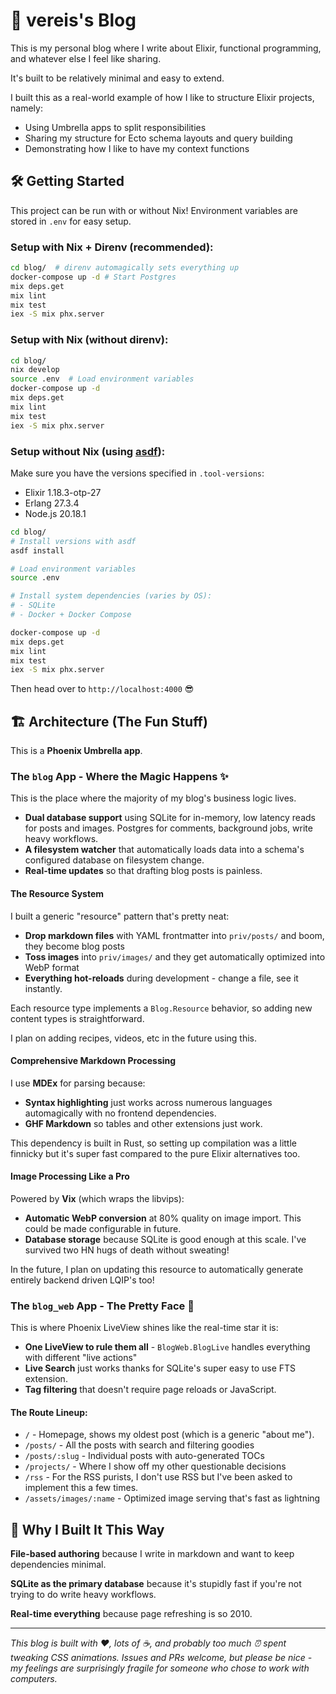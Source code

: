 # 🚀 vereis's Blog

This is my personal blog where I write about Elixir, functional programming, and whatever else I feel like sharing.

It's built to be relatively minimal and easy to extend.

I built this as a real-world example of how I like to structure Elixir projects, namely:

- Using Umbrella apps to split responsibilities
- Sharing my structure for Ecto schema layouts and query building
- Demonstrating how I like to have my context functions

## 🛠️ Getting Started

This project can be run with or without Nix! Environment variables are stored in `.env` for easy setup.

### Setup with Nix + Direnv (recommended):
```bash
cd blog/  # direnv automagically sets everything up
docker-compose up -d # Start Postgres
mix deps.get
mix lint
mix test
iex -S mix phx.server
```

### Setup with Nix (without direnv):
```bash
cd blog/
nix develop
source .env  # Load environment variables
docker-compose up -d
mix deps.get
mix lint
mix test
iex -S mix phx.server
```

### Setup without Nix (using [asdf](https://asdf-vm.com/)):
Make sure you have the versions specified in `.tool-versions`:
- Elixir 1.18.3-otp-27
- Erlang 27.3.4
- Node.js 20.18.1

```bash
cd blog/
# Install versions with asdf
asdf install

# Load environment variables
source .env

# Install system dependencies (varies by OS):
# - SQLite
# - Docker + Docker Compose

docker-compose up -d
mix deps.get
mix lint
mix test
iex -S mix phx.server
```

Then head over to `http://localhost:4000` 😎

## 🏗️ Architecture (The Fun Stuff)

This is a **Phoenix Umbrella app**.

### The `blog` App - Where the Magic Happens ✨

This is the place where the majority of my blog's business logic lives.

- **Dual database support** using SQLite for in-memory, low latency reads for posts and images. Postgres for comments, background jobs, write heavy workflows.
- **A filesystem watcher** that automatically loads data into a schema's configured database on filesystem change.
- **Real-time updates** so that drafting blog posts is painless.

#### The Resource System

I built a generic "resource" pattern that's pretty neat:

- **Drop markdown files** with YAML frontmatter into `priv/posts/` and boom, they become blog posts
- **Toss images** into `priv/images/` and they get automatically optimized into WebP format
- **Everything hot-reloads** during development - change a file, see it instantly.

Each resource type implements a `Blog.Resource` behavior, so adding new content types is straightforward.

I plan on adding recipes, videos, etc in the future using this.

#### Comprehensive Markdown Processing

I use **MDEx** for parsing because:

- **Syntax highlighting** just works across numerous languages automagically with no frontend dependencies.
- **GHF Markdown** so tables and other extensions just work.

This dependency is built in Rust, so setting up compilation was a little finnicky but it's super fast compared to the pure Elixir alternatives too.

#### Image Processing Like a Pro

Powered by **Vix** (which wraps the libvips):

- **Automatic WebP conversion** at 80% quality on image import. This could be made configurable in future.
- **Database storage** because SQLite is good enough at this scale. I've survived two HN hugs of death without sweating!

In the future, I plan on updating this resource to automatically generate entirely backend driven LQIP's too!

### The `blog_web` App - The Pretty Face 💄

This is where Phoenix LiveView shines like the real-time star it is:

- **One LiveView to rule them all** - `BlogWeb.BlogLive` handles everything with different "live actions"
- **Live Search** just works thanks for SQLite's super easy to use FTS extension.
- **Tag filtering** that doesn't require page reloads or JavaScript.

#### The Route Lineup:
- `/` - Homepage, shows my oldest post (which is a generic "about me").
- `/posts/` - All the posts with search and filtering goodies
- `/posts/:slug` - Individual posts with auto-generated TOCs
- `/projects/` - Where I show off my other questionable decisions
- `/rss` - For the RSS purists, I don't use RSS but I've been asked to implement this a few times.
- `/assets/images/:name` - Optimized image serving that's fast as lightning

## 🎯 Why I Built It This Way

**File-based authoring** because I write in markdown and want to keep dependencies minimal.

**SQLite as the primary database** because it's stupidly fast if you're not trying to do write heavy workflows.

**Real-time everything** because page refreshing is so 2010.

---

*This blog is built with ❤️, lots of ☕, and probably too much ⏰ spent tweaking CSS animations. Issues and PRs welcome, but please be nice - my feelings are surprisingly fragile for someone who chose to work with computers.*
